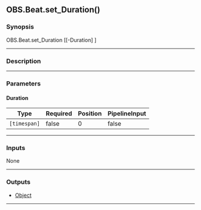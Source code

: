 OBS.Beat.set_Duration()
-----------------------

### Synopsis

OBS.Beat.set_Duration [[-Duration] <timespan>]

---

### Description

---

### Parameters
#### **Duration**

|Type        |Required|Position|PipelineInput|
|------------|--------|--------|-------------|
|`[timespan]`|false   |0       |false        |

---

### Inputs
None

---

### Outputs
* [Object](https://learn.microsoft.com/en-us/dotnet/api/System.Object)

---
